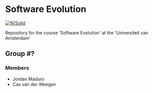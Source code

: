 # Software Evolution

[![N|Solid](http://www.rascal-mpl.org/assets/img/logo_rascal_light_small.png)](http://www.rascal-mpl.org/)

Repository for the course 'Software Evolution' at the 'Universiteit van Amsterdam'

## Group \#?
### Members
  - Jordan Maduro
  - Cas van der Weegen
